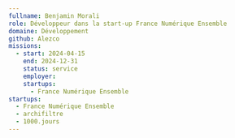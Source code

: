 ```yaml
---
fullname: Benjamin Morali
role: Développeur dans la start-up France Numérique Ensemble
domaine: Développement
github: Alezco
missions:
  - start: 2024-04-15
    end: 2024-12-31
    status: service
    employer: 
    startups:
      - France Numérique Ensemble
startups:
  - France Numérique Ensemble
  - archifiltre
  - 1000.jours
---
```

